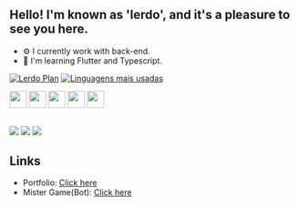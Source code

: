 ## Hello! I'm known as 'lerdo', and it's a pleasure to see you here. 
- ⚙️ I currently work with back-end.
- 📖 I'm learning Flutter and Typescript.

[![Lerdo Plan](https://github-readme-stats.vercel.app/api?username=lerdo01&show_icons=true&theme=dracula)](https://github.com/lerdo01/github-readme-stats) [![Linguagens mais usadas](https://github-readme-stats.vercel.app/api/top-langs/?username=lerdo01&layout=compact&theme=dracula&langs_count=3)](https://github.com/anuraghazra/github-readme-stats)

<div>
  
 <img style="width: 30px; height: 30px;" src="https://cdn.jsdelivr.net/gh/devicons/devicon@latest/icons/javascript/javascript-original.svg" />
          
 <img style="width: 30px; height: 30px;" src="https://cdn.jsdelivr.net/gh/devicons/devicon@latest/icons/typescript/typescript-original.svg" />
          
 <img style="width: 30px; height: 30px;" src="https://cdn.jsdelivr.net/gh/devicons/devicon@latest/icons/html5/html5-original.svg" />
        
 <img style="width: 30px; height: 30px;" src="https://cdn.jsdelivr.net/gh/devicons/devicon@latest/icons/css3/css3-original.svg" />
 
<img style="width: 30px; height: 30px;" src="https://cdn.jsdelivr.net/gh/devicons/devicon@latest/icons/flutter/flutter-original.svg" />
          
</div>

##

<div>

<a href="https://www.instagram.com/_santosnw7/" target="_blank"><img src="https://img.shields.io/badge/Instagram-E4405F?style=for-the-badge&logo=instagram&logoColor=white" target="_blank"/></a>
<a href="https://youtube.com/@lerdo01" target="_blank"><img src="https://img.shields.io/badge/YouTube-FF0000?style=for-the-badge&logo=youtube&logoColor=white" target="_blank" /></a>
<a href="https://discordapp.com/users/699984529829658634" target="_blank"><img src="https://dcbadge.limes.pink/api/shield/699984529829658634?compact=true" target="_blank" /></a>
</div>

## Links

- Portfolio: [Click here](https://lerdo.vercel.app/)
- Mister Game(Bot): [Click here](https://discord.com/oauth2/authorize?client_id=1242524960270979183&permissions=0&scope=bot)
